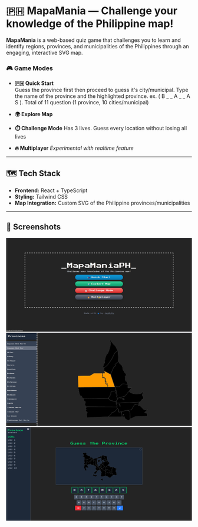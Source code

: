 # 🇵🇭 MapaMania — Challenge your knowledge of the Philippine map!

**MapaMania** is a web-based quiz game that challenges you to learn and identify regions, provinces, and municipalities of the Philippines through an engaging, interactive SVG map.

### 🎮 Game Modes

- **🇵🇭 Quick Start**  
  Guess the province first then proceed to guess it's city/municipal. Type the name of the province and the highlighted province. ex. ( B _ _ A _ _ A S ). Total of 11 question (1 province, 10 cities/municipal)

- **🌍 Explore Map**  
- **⏱️ Challenge Mode**
  Has 3 lives. Guess every location without losing all lives
- **🔥 Multiplayer** *Experimental with realtime feature*  

---

## 🗺️ Tech Stack

- **Frontend:** React + TypeScript  
- **Styling:** Tailwind CSS  
- **Map Integration:** Custom SVG of the Philippine provinces/municipalities  

---

## 📸 Screenshots

![alt text](image-1.png)
![alt text](image-2.png)
![alt text](image-3.png)